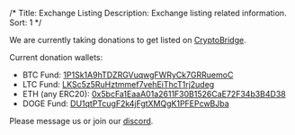 /*
Title: Exchange Listing
Description: Exchange listing related information.
Sort: 1
*/

We are currently taking donations to get listed on [CryptoBridge](https://crypto-bridge.org/).

Current donation wallets:
* BTC Fund: [1P1Sk1A9hTDZRGVuqwgFWRyCk7GRRuemoC](https://blockexplorer.com/address/1P1Sk1A9hTDZRGVuqwgFWRyCk7GRRuemoC)
* LTC Fund: [LKSc5z5RuHztmmef7vehEiThcT1rj2udeg](https://live.blockcypher.com/ltc/address/LKSc5z5RuHztmmef7vehEiThcT1rj2udeg/)
* ETH (any ERC20): [0x5bcFa1EaaA01a2611F30B1526CaE72F34b3B4D38](https://etherscan.io/address/0x5bcFa1EaaA01a2611F30B1526CaE72F34b3B4D38)
* DOGE Fund: [DU1qtPTcugF2k4jFgtXMQgK1PFEPcwBJba](https://dogechain.info/address/DU1qtPTcugF2k4jFgtXMQgK1PFEPcwBJba)

Please message us or join our [discord](https://discord.gg/KbqeYzU).